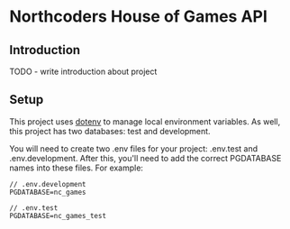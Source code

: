 # Northcoders House of Games API

## Introduction

TODO - write introduction about project

## Setup

This project uses [dotenv](https://www.npmjs.com/package/dotenv) to manage local environment variables. As well, this project has two databases: test and development.

You will need to create two .env files for your project: .env.test and .env.development. After this, you'll need to add the correct PGDATABASE names into these files. For example:

```
// .env.development 
PGDATABASE=nc_games

// .env.test
PGDATABASE=nc_games_test
```
